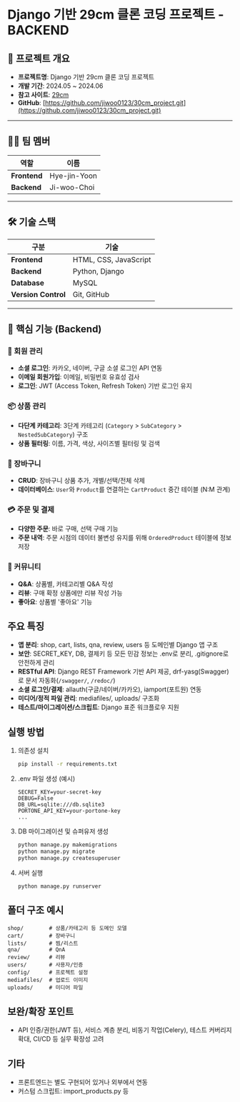 # Django 기반 29cm 클론 코딩 프로젝트 - BACKEND

## 📝 프로젝트 개요

- **프로젝트명**: Django 기반 29cm 클론 코딩 프로젝트
- **개발 기간**: 2024.05 ~ 2024.06
- **참고 사이트**: [29cm](https://29cm.co.kr/)
- **GitHub**: [https://github.com/jiwoo0123/30cm_project.git](https://github.com/jiwoo0123/30cm_project.git)

---

## 👨‍💻 팀 멤버

| 역할 | 이름 |
| --- | --- |
| **Frontend** | Hye-jin-Yoon |
| **Backend** | Ji-woo-Choi |

---

## 🛠 기술 스택

| 구분 | 기술 |
| --- | --- |
| **Frontend** | HTML, CSS, JavaScript |
| **Backend** | Python, Django |
| **Database** | MySQL |
| **Version Control** | Git, GitHub |

---

## 📖 핵심 기능 (Backend)

### **👤 회원 관리**
- **소셜 로그인**: 카카오, 네이버, 구글 소셜 로그인 API 연동
- **이메일 회원가입**: 이메일, 비밀번호 유효성 검사
- **로그인**: JWT (Access Token, Refresh Token) 기반 로그인 유지

### **📦 상품 관리**
- **다단계 카테고리**: 3단계 카테고리 (`Category` > `SubCategory` > `NestedSubCategory`) 구조
- **상품 필터링**: 이름, 가격, 색상, 사이즈별 필터링 및 검색

### **🛒 장바구니**
- **CRUD**: 장바구니 상품 추가, 개별/선택/전체 삭제
- **데이터베이스**: `User`와 `Product`를 연결하는 `CartProduct` 중간 테이블 (N:M 관계)

### **💳 주문 및 결제**
- **다양한 주문**: 바로 구매, 선택 구매 기능
- **주문 내역**: 주문 시점의 데이터 불변성 유지를 위해 `OrderedProduct` 테이블에 정보 저장

### **💬 커뮤니티**
- **Q&A**: 상품별, 카테고리별 Q&A 작성
- **리뷰**: 구매 확정 상품에만 리뷰 작성 가능
- **좋아요**: 상품별 '좋아요' 기능

## 주요 특징
- **앱 분리**: shop, cart, lists, qna, review, users 등 도메인별 Django 앱 구조
- **보안**: SECRET_KEY, DB, 결제키 등 모든 민감 정보는 .env로 분리, .gitignore로 안전하게 관리
- **RESTful API**: Django REST Framework 기반 API 제공, drf-yasg(Swagger)로 문서 자동화(`/swagger/`, `/redoc/`)
- **소셜 로그인/결제**: allauth(구글/네이버/카카오), iamport(포트원) 연동
- **미디어/정적 파일 관리**: mediafiles/, uploads/ 구조화
- **테스트/마이그레이션/스크립트**: Django 표준 워크플로우 지원

## 실행 방법
1. 의존성 설치
	```bash
	pip install -r requirements.txt
	```
2. .env 파일 생성 (예시)
	```env
	SECRET_KEY=your-secret-key
	DEBUG=False
	DB_URL=sqlite:///db.sqlite3
	PORTONE_API_KEY=your-portone-key
	...
	```
3. DB 마이그레이션 및 슈퍼유저 생성
	```bash
	python manage.py makemigrations
	python manage.py migrate
	python manage.py createsuperuser
	```
4. 서버 실행
	```bash
	python manage.py runserver
	```

## 폴더 구조 예시
```
shop/        # 상품/카테고리 등 도메인 모델
cart/        # 장바구니
lists/       # 찜/리스트
qna/         # QnA
review/      # 리뷰
users/       # 사용자/인증
config/      # 프로젝트 설정
mediafiles/  # 업로드 이미지
uploads/     # 미디어 파일
```

## 보완/확장 포인트
- API 인증/권한(JWT 등), 서비스 계층 분리, 비동기 작업(Celery), 테스트 커버리지 확대, CI/CD 등 실무 확장성 고려

## 기타
- 프론트엔드는 별도 구현되어 있거나 외부에서 연동
- 커스텀 스크립트: import_products.py 등

